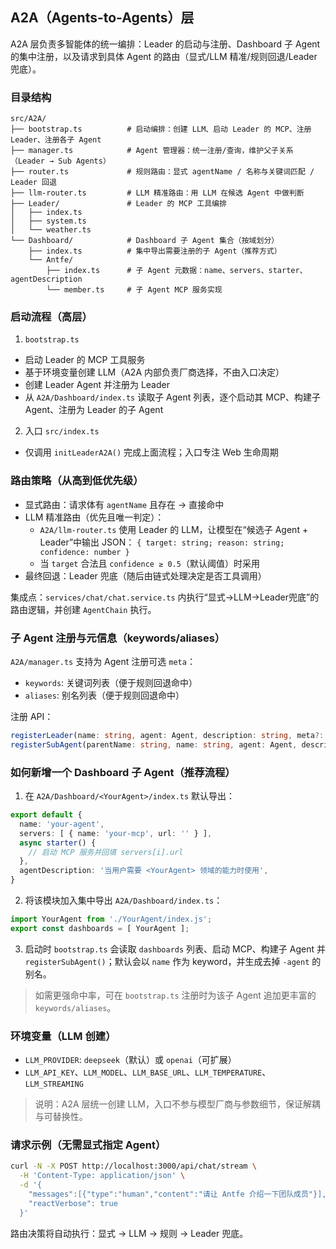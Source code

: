 ## A2A（Agents-to-Agents）层

A2A 层负责多智能体的统一编排：Leader 的启动与注册、Dashboard 子 Agent 的集中注册，以及请求到具体 Agent 的路由（显式/LLM 精准/规则回退/Leader 兜底）。

### 目录结构

```
src/A2A/
├── bootstrap.ts          # 启动编排：创建 LLM、启动 Leader 的 MCP、注册 Leader、注册各子 Agent
├── manager.ts            # Agent 管理器：统一注册/查询，维护父子关系（Leader → Sub Agents）
├── router.ts             # 规则路由：显式 agentName / 名称与关键词匹配 / Leader 回退
├── llm-router.ts         # LLM 精准路由：用 LLM 在候选 Agent 中做判断
├── Leader/               # Leader 的 MCP 工具编排
│   ├── index.ts
│   ├── system.ts
│   └── weather.ts
└── Dashboard/            # Dashboard 子 Agent 集合（按域划分）
    ├── index.ts          # 集中导出需要注册的子 Agent（推荐方式）
    └── Antfe/
        ├── index.ts      # 子 Agent 元数据：name、servers、starter、agentDescription
        └── member.ts     # 子 Agent MCP 服务实现
```

### 启动流程（高层）

1) `bootstrap.ts`
- 启动 Leader 的 MCP 工具服务
- 基于环境变量创建 LLM（A2A 内部负责厂商选择，不由入口决定）
- 创建 Leader Agent 并注册为 Leader
- 从 `A2A/Dashboard/index.ts` 读取子 Agent 列表，逐个启动其 MCP、构建子 Agent、注册为 Leader 的子 Agent

2) 入口 `src/index.ts`
- 仅调用 `initLeaderA2A()` 完成上面流程；入口专注 Web 生命周期

### 路由策略（从高到低优先级）

- 显式路由：请求体有 `agentName` 且存在 → 直接命中
- LLM 精准路由（优先且唯一判定）：
  - `A2A/llm-router.ts` 使用 Leader 的 LLM，让模型在“候选子 Agent + Leader”中输出 JSON：
    `{ target: string; reason: string; confidence: number }`
  - 当 `target` 合法且 `confidence ≥ 0.5`（默认阈值）时采用
- 最终回退：Leader 兜底（随后由链式处理决定是否工具调用）

集成点：`services/chat/chat.service.ts` 内执行“显式→LLM→Leader兜底”的路由逻辑，并创建 `AgentChain` 执行。

### 子 Agent 注册与元信息（keywords/aliases）

`A2A/manager.ts` 支持为 Agent 注册可选 `meta`：
- `keywords`: 关键词列表（便于规则回退命中）
- `aliases`: 别名列表（便于规则回退命中）

注册 API：
```ts
registerLeader(name: string, agent: Agent, description: string, meta?: { keywords?: string[]; aliases?: string[] })
registerSubAgent(parentName: string, name: string, agent: Agent, description?: string, meta?: { keywords?: string[]; aliases?: string[] })
```

### 如何新增一个 Dashboard 子 Agent（推荐流程）

1) 在 `A2A/Dashboard/<YourAgent>/index.ts` 默认导出：
```ts
export default {
  name: 'your-agent',
  servers: [ { name: 'your-mcp', url: '' } ],
  async starter() {
    // 启动 MCP 服务并回填 servers[i].url
  },
  agentDescription: '当用户需要 <YourAgent> 领域的能力时使用',
}
```

2) 将该模块加入集中导出 `A2A/Dashboard/index.ts`：
```ts
import YourAgent from './YourAgent/index.js';
export const dashboards = [ YourAgent ];
```

3) 启动时 `bootstrap.ts` 会读取 `dashboards` 列表、启动 MCP、构建子 Agent 并 `registerSubAgent()`；默认会以 `name` 作为 keyword，并生成去掉 `-agent` 的别名。

> 如需更强命中率，可在 `bootstrap.ts` 注册时为该子 Agent 追加更丰富的 `keywords/aliases`。

### 环境变量（LLM 创建）

- `LLM_PROVIDER`: `deepseek`（默认）或 `openai`（可扩展）
- `LLM_API_KEY`、`LLM_MODEL`、`LLM_BASE_URL`、`LLM_TEMPERATURE`、`LLM_STREAMING`

> 说明：A2A 层统一创建 LLM，入口不参与模型厂商与参数细节，保证解耦与可替换性。

### 请求示例（无需显式指定 Agent）

```bash
curl -N -X POST http://localhost:3000/api/chat/stream \
  -H 'Content-Type: application/json' \
  -d '{
    "messages":[{"type":"human","content":"请让 Antfe 介绍一下团队成员"}],
    "reactVerbose": true
  }'
```

路由决策将自动执行：显式 → LLM → 规则 → Leader 兜底。


